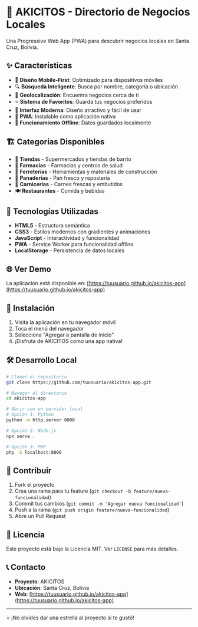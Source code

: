 # 🏪 AKICITOS - Directorio de Negocios Locales

Una Progressive Web App (PWA) para descubrir negocios locales en Santa Cruz, Bolivia.

## ✨ Características

- 📱 **Diseño Mobile-First**: Optimizado para dispositivos móviles
- 🔍 **Búsqueda Inteligente**: Busca por nombre, categoría o ubicación
- 📍 **Geolocalización**: Encuentra negocios cerca de ti
- ⭐ **Sistema de Favoritos**: Guarda tus negocios preferidos
- 🎨 **Interfaz Moderna**: Diseño atractivo y fácil de usar
- 🚀 **PWA**: Instalable como aplicación nativa
- 📴 **Funcionamiento Offline**: Datos guardados localmente

## 🏗️ Categorías Disponibles

- 🛒 **Tiendas** - Supermercados y tiendas de barrio
- 💊 **Farmacias** - Farmacias y centros de salud
- 🔨 **Ferreterías** - Herramientas y materiales de construcción
- 🍞 **Panaderías** - Pan fresco y repostería
- 🥩 **Carnicerías** - Carnes frescas y embutidos
- 🍽️ **Restaurantes** - Comida y bebidas

## 🚀 Tecnologías Utilizadas

- **HTML5** - Estructura semántica
- **CSS3** - Estilos modernos con gradientes y animaciones
- **JavaScript** - Interactividad y funcionalidad
- **PWA** - Service Worker para funcionalidad offline
- **LocalStorage** - Persistencia de datos locales

## 🌐 Ver Demo

La aplicación está disponible en: [https://tuusuario.github.io/akicitos-app](https://tuusuario.github.io/akicitos-app)

## 📱 Instalación

1. Visita la aplicación en tu navegador móvil
2. Toca el menú del navegador
3. Selecciona "Agregar a pantalla de inicio"
4. ¡Disfruta de AKICITOS como una app nativa!

## 🛠️ Desarrollo Local

```bash
# Clonar el repositorio
git clone https://github.com/tuusuario/akicitos-app.git

# Navegar al directorio
cd akicitos-app

# Abrir con un servidor local
# Opción 1: Python
python -m http.server 8000

# Opción 2: Node.js
npx serve .

# Opción 3: PHP
php -S localhost:8000
```

## 🤝 Contribuir

1. Fork el proyecto
2. Crea una rama para tu feature (`git checkout -b feature/nueva-funcionalidad`)
3. Commit tus cambios (`git commit -m 'Agregar nueva funcionalidad'`)
4. Push a la rama (`git push origin feature/nueva-funcionalidad`)
5. Abre un Pull Request

## 📄 Licencia

Este proyecto está bajo la Licencia MIT. Ver `LICENSE` para más detalles.

## 📞 Contacto

- **Proyecto**: AKICITOS
- **Ubicación**: Santa Cruz, Bolivia
- **Web**: [https://tuusuario.github.io/akicitos-app](https://tuusuario.github.io/akicitos-app)

---

⭐ ¡No olvides dar una estrella al proyecto si te gustó!